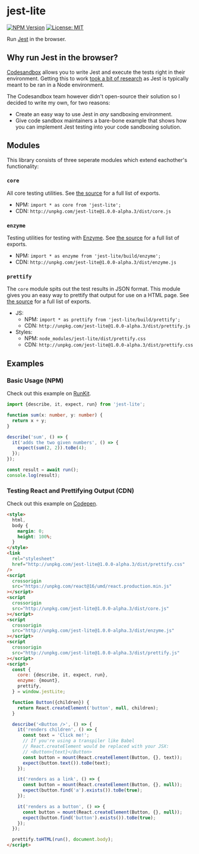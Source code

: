 # jest-lite

[![NPM Version](https://badge.fury.io/js/jest-lite.svg)](https://yarnpkg.com/en/package/jest-lite)
[![License: MIT](https://img.shields.io/badge/License-MIT-yellow.svg)](https://opensource.org/licenses/MIT)

Run [Jest](https://jestjs.io/) in the browser.

## Why run Jest in the browser?

[Codesandbox](https://codesandbox.io) allows you to write Jest and execute the tests right in their environment. Getting this to work [took a bit of research](https://github.com/codesandbox/codesandbox-client/issues/364) as Jest is typically meant to be ran in a Node environment.

The Codesandbox team however didn't open-source their solution so I decided to write my own, for two reasons:

- Create an easy way to use Jest in _any_ sandboxing environment.
- Give code sandbox maintainers a bare-bone example that shows how you can implement Jest testing into your code sandboxing solution.

## Modules

This library consists of three seperate modules which extend eachother's functionality:

### `core`
All core testing utilities. See [the source](https://github.com/kvendrik/jest-lite/blob/master/src/core.ts) for a full list of exports.

- NPM: `import * as core from 'jest-lite';`
- CDN: `http://unpkg.com/jest-lite@1.0.0-alpha.3/dist/core.js`

### `enzyme`
Testing utilities for testing with [Enzyme](https://github.com/airbnb/enzyme). See [the source](https://github.com/kvendrik/jest-lite/blob/master/src/enzyme.ts) for a full list of exports.

- NPM: `import * as enzyme from 'jest-lite/build/enzyme';`
- CDN: `http://unpkg.com/jest-lite@1.0.0-alpha.3/dist/enzyme.js`

### `prettify`
The `core` module spits out the test results in JSON format. This module gives you an easy way to prettify that output for use on a HTML page. See [the source](https://github.com/kvendrik/jest-lite/blob/master/src/prettify.ts) for a full list of exports.

- JS:
  - NPM: `import * as prettify from 'jest-lite/build/prettify';`
  - CDN: `http://unpkg.com/jest-lite@1.0.0-alpha.3/dist/prettify.js`
- Styles: 
  - NPM: `node_modules/jest-lite/dist/prettify.css`
  - CDN: `http://unpkg.com/jest-lite@1.0.0-alpha.3/dist/prettify.css`

## Examples

### Basic Usage (NPM)

Check out this example on [RunKit](https://runkit.com/embed/6u361dpz17bh).

```ts
import {describe, it, expect, run} from 'jest-lite';

function sum(x: number, y: number) {
  return x + y;
}

describe('sum', () => {
  it('adds the two given numbers', () => {
    expect(sum(2, 2)).toBe(4);
  });
});

const result = await run();
console.log(result);
```

### Testing React and Prettifying Output (CDN)

Check out this example on [Codepen](https://codepen.io/kvendrik/pen/ormPMM?editors=1000).

```html
<style>
  html,
  body {
    margin: 0;
    height: 100%;
  }
</style>
<link
  rel="stylesheet"
  href="http://unpkg.com/jest-lite@1.0.0-alpha.3/dist/prettify.css"
/>
<script
  crossorigin
  src="https://unpkg.com/react@16/umd/react.production.min.js"
></script>
<script
  crossorigin
  src="http://unpkg.com/jest-lite@1.0.0-alpha.3/dist/core.js"
></script>
<script
  crossorigin
  src="http://unpkg.com/jest-lite@1.0.0-alpha.3/dist/enzyme.js"
></script>
<script
  crossorigin
  src="http://unpkg.com/jest-lite@1.0.0-alpha.3/dist/prettify.js"
></script>
<script>
  const {
    core: {describe, it, expect, run},
    enzyme: {mount},
    prettify,
  } = window.jestLite;

  function Button({children}) {
    return React.createElement('button', null, children);
  }

  describe('<Button />', () => {
    it('renders children', () => {
      const text = 'Click me!';
      // If you're using a transpiler like Babel
      // React.createElement would be replaced with your JSX:
      // <Button>{text}</Button>
      const button = mount(React.createElement(Button, {}, text));
      expect(button.text()).toBe(text);
    });

    it('renders as a link', () => {
      const button = mount(React.createElement(Button, {}, null));
      expect(button.find('a').exists()).toBe(true);
    });

    it('renders as a button', () => {
      const button = mount(React.createElement(Button, {}, null));
      expect(button.find('button').exists()).toBe(true);
    });
  });

  prettify.toHTML(run(), document.body);
</script>
```
